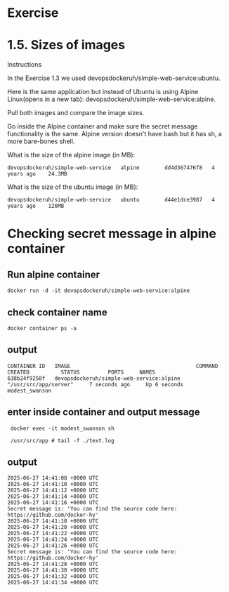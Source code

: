 # Exercise 

# 1.5. Sizes of images

Instructions

In the Exercise 1.3 we used devopsdockeruh/simple-web-service:ubuntu.

Here is the same application but instead of Ubuntu is using Alpine Linux(opens in a new tab): devopsdockeruh/simple-web-service:alpine.

Pull both images and compare the image sizes.

Go inside the Alpine container and make sure the secret message functionality is the same. Alpine version doesn't have bash but it has sh, a more bare-bones shell.

What is the size of the alpine image (in MB):

```
devopsdockeruh/simple-web-service   alpine        dd4d367476f8   4 years ago    24.3MB
```

What is the size of the ubuntu image (in MB):

```
devopsdockeruh/simple-web-service   ubuntu        d44e1dce3987   4 years ago    126MB
```

# Checking secret  message in alpine container

## Run alpine container
```
docker run -d -it devopsdockeruh/simple-web-service:alpine    
```
## check container name
```
docker container ps -a
```
## output
```
CONTAINER ID   IMAGE                                        COMMAND                   CREATED          STATUS         PORTS     NAMES
638b24f9258f   devopsdockeruh/simple-web-service:alpine    "/usr/src/app/server"     7 seconds ago     Up 6 seconds           modest_swanson
```
## enter inside container and output message
```
 docker exec -it modest_swanson sh

 /usr/src/app # tail -f ./text.log

 ```

 ## output
 ```
 2025-06-27 14:41:08 +0000 UTC
2025-06-27 14:41:10 +0000 UTC
2025-06-27 14:41:12 +0000 UTC
2025-06-27 14:41:14 +0000 UTC
2025-06-27 14:41:16 +0000 UTC
Secret message is: 'You can find the source code here: https://github.com/docker-hy'
2025-06-27 14:41:18 +0000 UTC
2025-06-27 14:41:20 +0000 UTC
2025-06-27 14:41:22 +0000 UTC
2025-06-27 14:41:24 +0000 UTC
2025-06-27 14:41:26 +0000 UTC
Secret message is: 'You can find the source code here: https://github.com/docker-hy'
2025-06-27 14:41:28 +0000 UTC
2025-06-27 14:41:30 +0000 UTC
2025-06-27 14:41:32 +0000 UTC
2025-06-27 14:41:34 +0000 UTC
```

